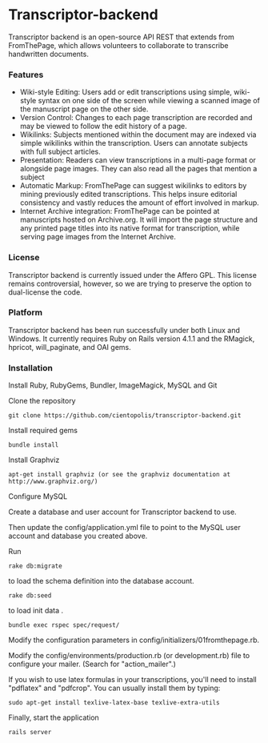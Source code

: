 # Transcriptor-backend
Transcriptor backend is an open-source API REST  that extends from FromThePage, which allows volunteers to collaborate to transcribe handwritten documents.


### Features

- Wiki-style Editing: Users add or edit transcriptions using simple, wiki-style syntax on one side of the screen while viewing a scanned image of the manuscript page on the other side.
- Version Control: Changes to each page transcription are recorded and may be viewed to follow the edit history of a page.
- Wikilinks: Subjects mentioned within the document may are indexed via simple wikilinks within the transcription. Users can annotate subjects with full subject articles.
- Presentation: Readers can view transcriptions in a multi-page format or alongside page images. They can also read all the pages that mention a subject
- Automatic Markup: FromThePage can suggest wikilinks to editors by mining previously edited transcriptions. This helps insure editorial consistency and vastly reduces the amount of effort involved in markup.
- Internet Archive integration: FromThePage can be pointed at manuscripts hosted on Archive.org. It will import the page structure and any printed page titles into its native format for transcription, while serving page images from the Internet Archive.

### License

Transcriptor backend is currently issued under the Affero GPL. This license remains controversial, however, so we are trying to preserve the option to dual-license the code.

### Platform

Transcriptor backend has been run successfully under both Linux and Windows. It currently requires Ruby on Rails version 4.1.1 and the RMagick, hpricot, will_paginate, and OAI gems.

### Installation

Install Ruby, RubyGems, Bundler, ImageMagick, MySQL and Git

Clone the repository

    git clone https://github.com/cientopolis/transcriptor-backend.git

Install required gems

    bundle install

Install Graphviz

    apt-get install graphviz (or see the graphviz documentation at http://www.graphviz.org/)

Configure MySQL

Create a database and user account for Transcriptor backend to use.

Then update the config/application.yml file to point to the MySQL user account and database you created above.

Run

    rake db:migrate

to load the schema definition into the database account.
    
    rake db:seed

to load init data .


    bundle exec rspec spec/request/

Modify the configuration parameters in config/initializers/01fromthepage.rb.

Modify the config/environments/production.rb (or development.rb) file to configure your mailer.  (Search for "action_mailer".)

If you wish to use latex formulas in your transcriptions, you'll need to install "pdflatex" and "pdfcrop".
You can usually install them by typing:

    sudo apt-get install texlive-latex-base texlive-extra-utils


Finally, start the application
        
    rails server

